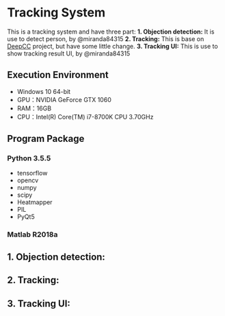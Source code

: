 # Tracking System 
This is a tracking system and have three part:
**1. Objection detection:** It is use to detect person, by @miranda84315
**2. Tracking:** This is base on [DeepCC](https://github.com/ergysr/DeepCC) project, but have some little change.
**3. Tracking UI:** This is use to show tracking result UI, by @miranda84315

## Execution Environment
- Windows 10 64-bit
- GPU：NVIDIA GeForce GTX 1060
- RAM：16GB
- CPU：Intel(R) Core(TM) i7-8700K CPU 3.70GHz

## Program Package

### Python 3.5.5
* tensorflow
* opencv
* numpy
* scipy
* Heatmapper
* PIL
* PyQt5

### Matlab R2018a

## 1. Objection detection:
## 2. Tracking:
## 3. Tracking UI:
